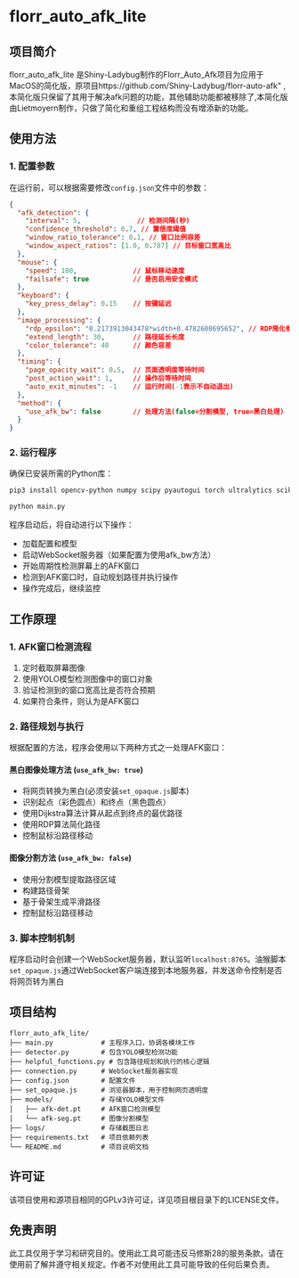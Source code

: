 # florr_auto_afk_lite

## 项目简介
florr_auto_afk_lite 是Shiny-Ladybug制作的Florr_Auto_Afk项目为应用于MacOS的简化版，原项目https://github.com/Shiny-Ladybug/florr-auto-afk" ,本简化版只保留了其用于解决afk问题的功能，其他辅助功能都被移除了,本简化版由Lietmoyern制作，只做了简化和重组工程结构而没有增添新的功能。


## 使用方法

### 1. 配置参数

在运行前，可以根据需要修改`config.json`文件中的参数：

```json
{
  "afk_detection": {
    "interval": 5,              // 检测间隔(秒)
    "confidence_threshold": 0.7, // 置信度阈值
    "window_ratio_tolerance": 0.1, // 窗口比例容差
    "window_aspect_ratios": [1.0, 0.787] // 目标窗口宽高比
  },
  "mouse": {
    "speed": 100,              // 鼠标移动速度
    "failsafe": true           // 是否启用安全模式
  },
  "keyboard": {
    "key_press_delay": 0.15    // 按键延迟
  },
  "image_processing": {
    "rdp_epsilon": "0.2173913043478*width+0.4782608695652", // RDP简化参数
    "extend_length": 30,       // 路径延长长度
    "color_tolerance": 40      // 颜色容差
  },
  "timing": {
    "page_opacity_wait": 0.5,  // 页面透明度等待时间
    "post_action_wait": 1,     // 操作后等待时间
    "auto_exit_minutes": -1    // 运行时间(-1表示不自动退出)
  },
  "method": {
    "use_afk_bw": false        // 处理方法(false=分割模型, true=黑白处理)
  }
}
```

### 2. 运行程序

确保已安装所需的Python库：
```bash
pip3 install opencv-python numpy scipy pyautogui torch ultralytics scikit-image fastapi uvicorn websockets rdp
```

```bash
python main.py
```

程序启动后，将自动进行以下操作：
- 加载配置和模型
- 启动WebSocket服务器（如果配置为使用afk_bw方法）
- 开始周期性检测屏幕上的AFK窗口
- 检测到AFK窗口时，自动规划路径并执行操作
- 操作完成后，继续监控

## 工作原理

### 1. AFK窗口检测流程

1. 定时截取屏幕图像
2. 使用YOLO模型检测图像中的窗口对象
3. 验证检测到的窗口宽高比是否符合预期
4. 如果符合条件，则认为是AFK窗口

### 2. 路径规划与执行

根据配置的方法，程序会使用以下两种方式之一处理AFK窗口：

#### 黑白图像处理方法 (`use_afk_bw: true`)
- 将网页转换为黑白(必须安装`set_opaque.js`脚本)
- 识别起点（彩色圆点）和终点（黑色圆点）
- 使用Dijkstra算法计算从起点到终点的最优路径
- 使用RDP算法简化路径
- 控制鼠标沿路径移动

#### 图像分割方法 (`use_afk_bw: false`)
- 使用分割模型提取路径区域
- 构建路径骨架
- 基于骨架生成平滑路径
- 控制鼠标沿路径移动

### 3. 脚本控制机制

程序启动时会创建一个WebSocket服务器，默认监听`localhost:8765`。油猴脚本`set_opaque.js`通过WebSocket客户端连接到本地服务器，并发送命令控制是否将网页转为黑白

## 项目结构

```
florr_auto_afk_lite/
├── main.py            # 主程序入口，协调各模块工作
├── detector.py        # 包含YOLO模型检测功能
├── helpful_functions.py # 包含路径规划和执行的核心逻辑
├── connection.py      # WebSocket服务器实现
├── config.json        # 配置文件
├── set_opaque.js      # 浏览器脚本，用于控制网页透明度
├── models/            # 存储YOLO模型文件
│   ├── afk-det.pt     # AFK窗口检测模型
│   └── afk-seg.pt     # 图像分割模型
├── logs/              # 存储截图日志
├── requirements.txt   # 项目依赖列表
└── README.md          # 项目说明文档
```
## 许可证

该项目使用和源项目相同的GPLv3许可证，详见项目根目录下的LICENSE文件。

## 免责声明


此工具仅用于学习和研究目的。使用此工具可能违反马修斯28的服务条款。请在使用前了解并遵守相关规定。作者不对使用此工具可能导致的任何后果负责。
